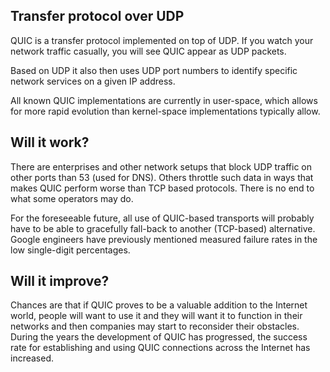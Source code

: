 ## Transfer protocol over UDP

QUIC is a transfer protocol implemented on top of UDP. If you watch your network
traffic casually, you will see QUIC appear as UDP packets.

Based on UDP it also then uses UDP port numbers to identify specific network
services on a given IP address.

All known QUIC implementations are currently in user-space, which allows for
more rapid evolution than kernel-space implementations typically allow.

## Will it work?

There are enterprises and other network setups that block UDP traffic on other
ports than 53 (used for DNS). Others throttle such data in ways that makes
QUIC perform worse than TCP based protocols. There is no end to what some
operators may do.

For the foreseeable future, all use of QUIC-based transports will probably
have to be able to gracefully fall-back to another (TCP-based) alternative.
Google engineers have previously mentioned measured failure rates in the low
single-digit percentages.

## Will it improve?

Chances are that if QUIC proves to be a valuable addition to the Internet
world, people will want to use it and they will want it to function in their
networks and then companies may start to reconsider their obstacles. During
the years the development of QUIC has progressed, the success rate for
establishing and using QUIC connections across the Internet has increased.
